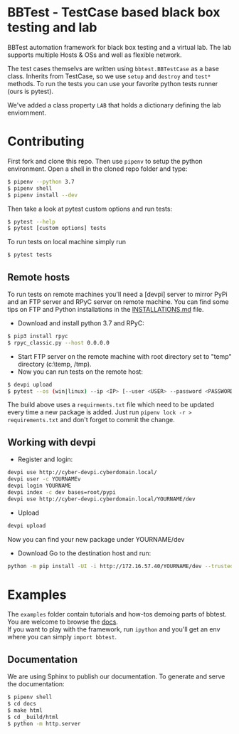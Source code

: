 BBTest - TestCase based black box testing and lab
=================================================

BBTest automation framework for black box testing and a virtual lab. The lab supports multiple Hosts & OSs and well as flexible network. 

The test cases themselvs are written using `bbtest.BBTestCase` as a base class.  Inherits from TestCase, so we use `setup` and `destroy` and `test*` methods.
To run the tests you can use your favorite python tests runner (ours is pytest).

We've added a class property `LAB` that holds a dictionary defining the lab enviornment.

# Contributing

First fork and clone this repo.  Then use `pipenv` to setup the python environment.
Open a shell in the cloned repo folder and type:

```bash
$ pipenv --python 3.7
$ pipenv shell
$ pipenv install --dev
```
Then take a look at pytest custom options and run tests: 
```bash
$ pytest --help
$ pytest [custom options] tests
```
To run tests on local machine simply run
```bash
$ pytest tests
```
## Remote hosts
To run tests on remote machines you'll need a [devpi] server to mirror PyPi
and an FTP server and RPyC server on remote machine. You can find some tips on FTP and Python installations in the
[INSTALLATIONS.md](installations/README.md) file. 

- Download and install python 3.7 and RPyC:
```bash
$ pip3 install rpyc
$ rpyc_classic.py --host 0.0.0.0
```
- Start FTP server on the remote machine with root directory set to "temp" directory (c:\temp, /tmp).
- Now you can run tests on the remote host:

```bash
$ devpi upload
$ pytest --os (win|linux) --ip <IP> [--user <USER> --password <PASSWORD>]
```

The build above uses a `requirments.txt` file which need to be updated every
time a new package is added. Just run `pipenv lock -r > requirements.txt` and 
don't forget to commit the change.

## Working with devpi
- Register and login:
```bash
devpi use http://cyber-devpi.cyberdomain.local/
devpi user -c YOURNAMEv
devpi login YOURNAME
devpi index -c dev bases=root/pypi
devpi use http://cyber-devpi.cyberdomain.local/YOURNAME/dev
```
- Upload
```bash
devpi upload
```
Now you can find your new package under YOURNAME/dev
- Download
Go to the destination host and run:
```bash
python -m pip install -UI -i http://172.16.57.40/YOURNAME/dev --trusted-host 172.16.57.40 bbtest
```

# Examples
The `examples` folder  contain tutorials and how-tos demoing parts of bbtest. You are 
welcome to browse the
[docs](https://daonb.github.io/bbtest/build/html/examples.html).  
If you want to play with the framework,  run `ipython` and you'll get an env 
where you can simply `import bbtest`.

Documentation
-------------

We are using Sphinx to publish our documentation. To generate and serve the documentation:

```bash
$ pipenv shell
$ cd docs
$ make html
$ cd _build/html
$ python -m http.server
```

